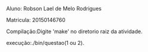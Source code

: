 

Aluno: Robson Lael de Melo Rodrigues

Matricula: 20150146760

Compilação:Digite 'make' no diretorio raiz da atividade.

execução:./bin/questao(1 ou 2).
